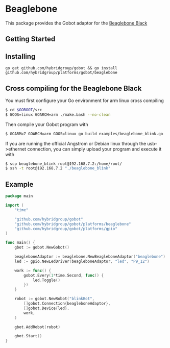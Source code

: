 # Beaglebone

This package provides the Gobot adaptor for the [Beaglebone Black](http://beagleboard.org/Products/BeagleBone+Black/)

## Getting Started

## Installing
```
go get github.com/hybridgroup/gobot && go install github.com/hybridgroup/platforms/gobot/beaglebone
```

## Cross compiling for the Beaglebone Black
You must first configure your Go environment for arm linux cross compiling

```bash
$ cd $GOROOT/src
$ GOOS=linux GOARCH=arm ./make.bash --no-clean
```

Then compile your Gobot program with
```bash
$ GOARM=7 GOARCH=arm GOOS=linux go build examples/beaglebone_blink.go
```

If you are running the official Angstrom or Debian linux through the usb->ethernet connection, you can simply upload your program and execute it with
``` bash
$ scp beaglebone_blink root@192.168.7.2:/home/root/
$ ssh -t root@192.168.7.2 "./beaglebone_blink"
```

## Example

```go
package main

import (
	"time"

	"github.com/hybridgroup/gobot"
	"github.com/hybridgroup/gobot/platforms/beaglebone"
	"github.com/hybridgroup/gobot/platforms/gpio"
)

func main() {
	gbot := gobot.NewGobot()

	beagleboneAdaptor := beaglebone.NewBeagleboneAdaptor("beaglebone")
	led := gpio.NewLedDriver(beagleboneAdaptor, "led", "P9_12")

	work := func() {
		gobot.Every(1*time.Second, func() {
			led.Toggle()
		})
	}

	robot := gobot.NewRobot("blinkBot",
		[]gobot.Connection{beagleboneAdaptor},
		[]gobot.Device{led},
		work,
	)

	gbot.AddRobot(robot)

	gbot.Start()
}
```
